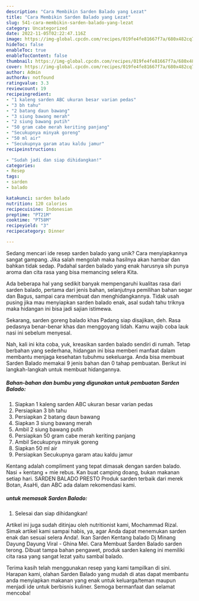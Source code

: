 ```yaml
---
description: "Cara Membikin Sarden Balado yang Lezat"
title: "Cara Membikin Sarden Balado yang Lezat"
slug: 541-cara-membikin-sarden-balado-yang-lezat
category: Uncategorized
date: 2022-11-05T02:22:47.116Z
image: https://img-global.cpcdn.com/recipes/019fe4fe81667f7a/680x482cq70/sarden-balado-foto-resep-utama.jpg
hideToc: false
enableToc: true
enableTocContent: false
thumbnail: https://img-global.cpcdn.com/recipes/019fe4fe81667f7a/680x482cq70/sarden-balado-foto-resep-utama.jpg
cover: https://img-global.cpcdn.com/recipes/019fe4fe81667f7a/680x482cq70/sarden-balado-foto-resep-utama.jpg
author: Admin
authorAv: notfound
ratingvalue: 3.3
reviewcount: 19
recipeingredient:
- "1 kaleng sarden ABC ukuran besar varian pedas"
- "3 bh tahu"
- "2 batang daun bawang"
- "3 siung bawang merah"
- "2 siung bawang putih"
- "50 gram cabe merah keriting panjang"
- "Secukupnya minyak goreng"
- "50 ml air"
- "Secukupnya garam atau kaldu jamur"
recipeinstructions:

- "Sudah jadi dan siap dihidangkan!"
categories:
- Resep
tags:
- sarden
- balado

katakunci: sarden balado 
nutrition: 120 calories
recipecuisine: Indonesian
preptime: "PT21M"
cooktime: "PT58M"
recipeyield: "3"
recipecategory: Dinner

---
```





Sedang mencari ide resep sarden balado yang unik? Cara menyiapkannya sangat gampang. Jika salah mengolah maka hasilnya akan hambar dan bahkan tidak sedap. Padahal sarden balado yang enak harusnya sih punya aroma dan cita rasa yang bisa memancing selera Kita.





Ada beberapa hal yang sedikit banyak mempengaruhi kualitas rasa dari sarden balado, pertama dari jenis bahan, selanjutnya pemilihan bahan segar dan Bagus, sampai cara membuat dan menghidangkannya. Tidak usah pusing jika mau menyiapkan sarden balado enak,      asal sudah tahu triknya maka hidangan ini bisa jadi sajian istimewa.














Sekarang, sarden goreng balado khas Padang siap disajikan, deh. Rasa pedasnya benar-benar khas dan menggoyang lidah. Kamu wajib coba lauk nasi ini sebelum menyesal.






Nah, kali ini kita coba, yuk, kreasikan sarden balado sendiri di rumah. Tetap berbahan yang sederhana, hidangan ini bisa memberi manfaat dalam membantu menjaga kesehatan tubuhmu sekeluarga. Anda bisa membuat Sarden Balado memakai 9 jenis bahan dan 0 tahap pembuatan. Berikut ini langkah-langkah untuk membuat hidangannya.

<!--inarticleads1-->

##### Bahan-bahan dan bumbu yang digunakan untuk pembuatan Sarden Balado:

1. Siapkan 1 kaleng sarden ABC ukuran besar varian pedas
1. Persiapkan 3 bh tahu
1. Persiapkan 2 batang daun bawang
1. Siapkan 3 siung bawang merah
1. Ambil 2 siung bawang putih
1. Persiapkan 50 gram cabe merah keriting panjang
1. Ambil Secukupnya minyak goreng
1. Siapkan 50 ml air
1. Persiapkan Secukupnya garam atau kaldu jamur


Kentang adalah compliment yang tepat dimasak dengan sarden balado. Nasi + kentang + mie rebus. Kan buat camping doang, bukan makanan setiap hari. SARDEN BALADO PRESTO Produk sarden terbaik dari merek Botan, AsaHi, dan ABC ada dalam rekomendasi kami. 

<!--inarticleads2-->

#####  untuk memasak Sarden Balado:


1. Selesai dan siap dihidangkan!

Artikel ini juga sudah ditinjau oleh nutritionist kami, Mochammad Rizal. Simak artikel kami sampai habis, ya, agar Anda dapat menemukan sarden enak dan sesuai selera Anda!. Ikan Sarden Kentang balado Dj Minang Dayung Dayung Viral - Ghina Mei. Cara Membuat Sarden Balado sarden terong. Dibuat tampa bahan pengawet, produk sarden kaleng ini memiliki cita rasa yang sangat lezat yaitu sambal balado. 

Terima kasih telah menggunakan resep yang kami tampilkan di sini. Harapan kami, olahan Sarden Balado yang mudah di atas dapat membantu anda menyiapkan makanan yang enak untuk keluarga/teman maupun menjadi ide untuk berbisnis kuliner. Semoga bermanfaat dan selamat mencoba!
